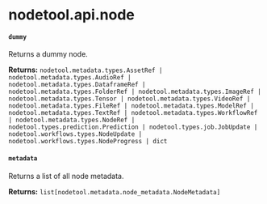 # nodetool.api.node

#### `dummy`

Returns a dummy node.

**Returns:** `nodetool.metadata.types.AssetRef | nodetool.metadata.types.AudioRef | nodetool.metadata.types.DataframeRef | nodetool.metadata.types.FolderRef | nodetool.metadata.types.ImageRef | nodetool.metadata.types.Tensor | nodetool.metadata.types.VideoRef | nodetool.metadata.types.FileRef | nodetool.metadata.types.ModelRef | nodetool.metadata.types.TextRef | nodetool.metadata.types.WorkflowRef | nodetool.metadata.types.NodeRef | nodetool.types.prediction.Prediction | nodetool.types.job.JobUpdate | nodetool.workflows.types.NodeUpdate | nodetool.workflows.types.NodeProgress | dict`

#### `metadata`

Returns a list of all node metadata.

**Returns:** `list[nodetool.metadata.node_metadata.NodeMetadata]`

